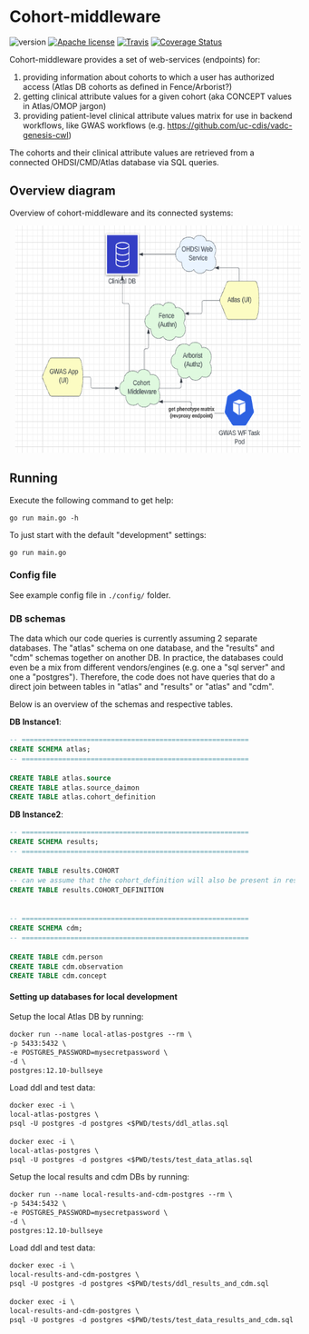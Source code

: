 # Cohort-middleware

![version](https://img.shields.io/github/release/uc-cdis/cohort-middleware.svg) [![Apache license](http://img.shields.io/badge/license-Apache-blue.svg?style=flat)](LICENSE) [![Travis](https://travis-ci.org/uc-cdis/cohort-middleware.svg?branch=master)](https://travis-ci.org/uc-cdis/cohort-middleware) [![Coverage Status](https://coveralls.io/repos/github/uc-cdis/cohort-middleware/badge.svg?branch=master)](https://coveralls.io/github/uc-cdis/cohort-middleware?branch=master)

Cohort-middleware provides a set of web-services (endpoints) for:

1. providing information about cohorts to which a user has authorized access (Atlas DB cohorts as defined in Fence/Arborist?)
2. getting clinical attribute values for a given cohort (aka CONCEPT values in Atlas/OMOP jargon)
3. providing patient-level clinical attribute values matrix for use in backend workflows, like GWAS workflows (e.g. https://github.com/uc-cdis/vadc-genesis-cwl)

The cohorts and their clinical attribute values are retrieved from a
connected OHDSI/CMD/Atlas database via SQL queries.

## Overview diagram

Overview of cohort-middleware and its connected systems:

<div align="center">
<img src="./docs/cohort-middleware-overview.png" alt="Cohort-middleware and connected systems overview" height="400" hspace="10"/>
</div>


## Running

Execute the following command to get help:

```
go run main.go -h
```

To just start with the default "development" settings:
```
go run main.go
```


### Config file

See example config file in `./config/` folder.

### DB schemas

The data which our code queries is currently assuming 2 separate databases.
The "atlas" schema on one database, and the "results" and "cdm" schemas
together on another DB. In practice, the databases could even be a mix from
different vendors/engines (e.g. one a "sql server" and one a "postgres").
Therefore, the code does not have queries that do a direct join between
tables in "atlas" and "results" or "atlas" and "cdm".

Below is an overview of the schemas and respective tables.


**DB Instance1**:
```sql
-- ========================================================
CREATE SCHEMA atlas;
-- ========================================================

CREATE TABLE atlas.source
CREATE TABLE atlas.source_daimon
CREATE TABLE atlas.cohort_definition
```

**DB Instance2**:

```sql
-- ========================================================
CREATE SCHEMA results;
-- ========================================================

CREATE TABLE results.COHORT
-- can we assume that the cohort_definition will also be present in results? That will make queries easier
CREATE TABLE results.COHORT_DEFINITION


-- ========================================================
CREATE SCHEMA cdm;
-- ========================================================

CREATE TABLE cdm.person
CREATE TABLE cdm.observation
CREATE TABLE cdm.concept
```


#### Setting up databases for local development

Setup the local Atlas DB by running:

```
docker run --name local-atlas-postgres --rm \
-p 5433:5432 \
-e POSTGRES_PASSWORD=mysecretpassword \
-d \
postgres:12.10-bullseye
```

Load ddl and test data:
```
docker exec -i \
local-atlas-postgres \
psql -U postgres -d postgres <$PWD/tests/ddl_atlas.sql

docker exec -i \
local-atlas-postgres \
psql -U postgres -d postgres <$PWD/tests/test_data_atlas.sql
```

Setup the local results and cdm DBs by running:

```
docker run --name local-results-and-cdm-postgres --rm \
-p 5434:5432 \
-e POSTGRES_PASSWORD=mysecretpassword \
-d \
postgres:12.10-bullseye
```

Load ddl and test data:
```
docker exec -i \
local-results-and-cdm-postgres \
psql -U postgres -d postgres <$PWD/tests/ddl_results_and_cdm.sql

docker exec -i \
local-results-and-cdm-postgres \
psql -U postgres -d postgres <$PWD/tests/test_data_results_and_cdm.sql
```
